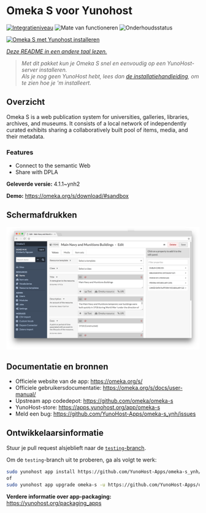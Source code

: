 <!--
NB: Deze README is automatisch gegenereerd door <https://github.com/YunoHost/apps/tree/master/tools/readme_generator>
Hij mag NIET handmatig aangepast worden.
-->

# Omeka S voor Yunohost

[![Integratieniveau](https://dash.yunohost.org/integration/omeka-s.svg)](https://ci-apps.yunohost.org/ci/apps/omeka-s/) ![Mate van functioneren](https://ci-apps.yunohost.org/ci/badges/omeka-s.status.svg) ![Onderhoudsstatus](https://ci-apps.yunohost.org/ci/badges/omeka-s.maintain.svg)

[![Omeka S met Yunohost installeren](https://install-app.yunohost.org/install-with-yunohost.svg)](https://install-app.yunohost.org/?app=omeka-s)

*[Deze README in een andere taal lezen.](./ALL_README.md)*

> *Met dit pakket kun je Omeka S snel en eenvoudig op een YunoHost-server installeren.*  
> *Als je nog geen YunoHost hebt, lees dan [de installatiehandleiding](https://yunohost.org/install), om te zien hoe je 'm installeert.*

## Overzicht

Omeka S is a web publication system for universities, galleries, libraries, archives, and museums. It consists of a local network of independently curated exhibits sharing a collaboratively built pool of items, media, and their metadata.

### Features

- Connect to the semantic Web
- Share with DPLA

**Geleverde versie:** 4.1.1~ynh2

**Demo:** <https://omeka.org/s/download/#sandbox>

## Schermafdrukken

![Schermafdrukken van Omeka S](./doc/screenshots/omeka-s.png)

## Documentatie en bronnen

- Officiele website van de app: <https://omeka.org/s/>
- Officiele gebruikersdocumentatie: <https://omeka.org/s/docs/user-manual/>
- Upstream app codedepot: <https://github.com/omeka/omeka-s>
- YunoHost-store: <https://apps.yunohost.org/app/omeka-s>
- Meld een bug: <https://github.com/YunoHost-Apps/omeka-s_ynh/issues>

## Ontwikkelaarsinformatie

Stuur je pull request alsjeblieft naar de [`testing`-branch](https://github.com/YunoHost-Apps/omeka-s_ynh/tree/testing).

Om de `testing`-branch uit te proberen, ga als volgt te werk:

```bash
sudo yunohost app install https://github.com/YunoHost-Apps/omeka-s_ynh/tree/testing --debug
of
sudo yunohost app upgrade omeka-s -u https://github.com/YunoHost-Apps/omeka-s_ynh/tree/testing --debug
```

**Verdere informatie over app-packaging:** <https://yunohost.org/packaging_apps>
